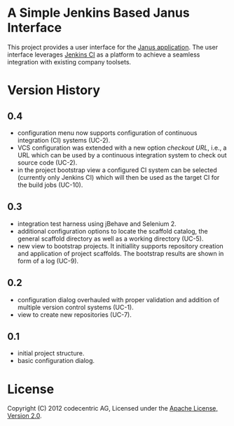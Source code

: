 # A Simple Jenkins Based Janus Interface

This project provides a user interface for the
[Janus application](https://github.com/bripkens/janus). The user
interface leverages [Jenkins CI](http://jenkins-ci.org/) as a platform to
achieve a seamless integration with existing company toolsets.

# Version History

## 0.4

 - configuration menu now supports configuration of continuous integration (CI)
   systems (UC-2).
 - VCS configuration was extended with a new option *checkout URL*, i.e., a
   URL which can be used by a continuous integration system to check out
   source code (UC-2).
 - in the project bootstrap view a configured CI system can be selected
   (currently only Jenkins CI) which will then be used as the target CI for
   the build jobs (UC-10).

## 0.3

 - integration test harness using jBehave and Selenium 2.
 - additional configuration options to locate the scaffold catalog, the general
   scaffold directory as well as a working directory (UC-5).
 - new view to bootstrap projects. It initiallity supports repository creation
   and application of project scaffolds. The bootstrap results are shown in
   form of a log (UC-9).

## 0.2

 - configuration dialog overhauled with proper validation and addition of
   multiple version control systems (UC-1).
 - view to create new repositories (UC-7).

## 0.1

 - initial project structure.
 - basic configuration dialog.

# License

Copyright (C) 2012 codecentric AG, Licensed under the [Apache License, Version 2.0](http://www.apache.org/licenses/LICENSE-2.0).